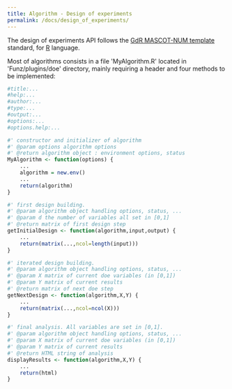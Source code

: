 ```yaml
---
title: Algorithm - Design of experiments
permalink: /docs/design_of_experiments/
---
```


The design of experiments API follows the [GdR MASCOT-NUM template](https://www.gdr-mascotnum.fr/template.html) standard, for [R](http://www.r-project.org) language.


Most of algorithms consists in a file 'MyAlgorithm.R' located in 'Funz/plugins/doe' directory, mainly requiring a header and four methods to be implemented:

```r
#title:...
#help:...
#author:...
#type:...
#output:...
#options:...
#options.help:...

#' constructor and initializer of algorithm
#' @param options algorithm options
#' @return algorithm object : environment options, status
MyAlgorithm <- function(options) {
    ...
    algorithm = new.env()
    ...
    return(algorithm)
}

#' first design building.
#' @param algorithm object handling options, status, ...
#' @param d the number of variables all set in [0,1]
#' @return matrix of first design step
getInitialDesign <- function(algorithm,input,output) {
    ...
    return(matrix(...,ncol=length(input)))
}

#' iterated design building.
#' @param algorithm object handling options, status, ...
#' @param X matrix of current doe variables (in [0,1])
#' @param Y matrix of current results
#' @return matrix of next doe step
getNextDesign <- function(algorithm,X,Y) {
    ...
    return(matrix(...,ncol=ncol(X)))
}

#' final analysis. All variables are set in [0,1].
#' @param algorithm object handling options, status, ...
#' @param X matrix of current doe variables (in [0,1])
#' @param Y matrix of current results
#' @return HTML string of analysis
displayResults <- function(algorithm,X,Y) {
    ...
    return(html)
}
```
